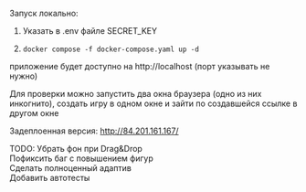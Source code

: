 Запуск локально:

1. Указать в .env файле SECRET_KEY

2. `docker compose -f docker-compose.yaml up -d`

приложение будет доступно на http://localhost (порт указывать не нужно)

Для проверки можно запустить два окна браузера (одно из них инкогнито), создать игру в одном окне и зайти по создавшейся ссылке в другом окне

Задеплоенная версия: http://84.201.161.167/

TODO:
Убрать фон при Drag&Drop  
Пофиксить баг с повышением фигур  
Сделать полноценный адаптив  
Добавить автотесты  
